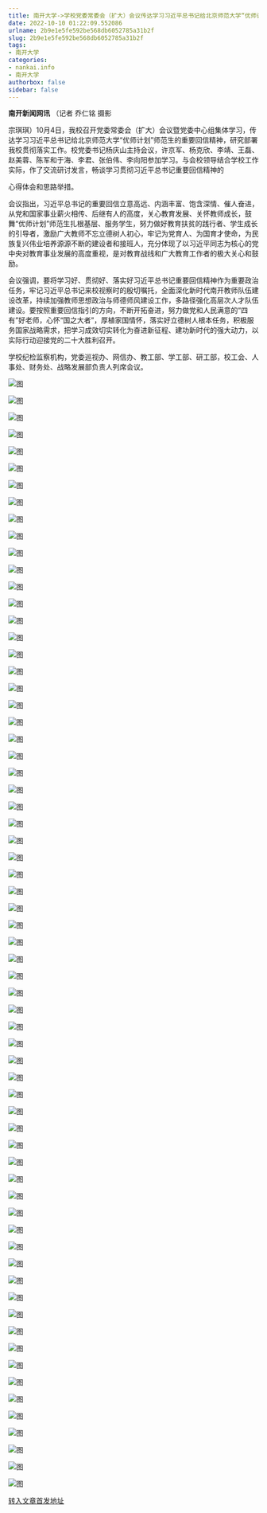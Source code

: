 ```yaml
---
title: 南开大学->学校党委常委会（扩大）会议传达学习习近平总书记给北京师范大学“优师计划”师范生的重要回信精神 | nankai.info
date: 2022-10-10 01:22:09.552086
urlname: 2b9e1e5fe592be568db6052785a31b2f
slug: 2b9e1e5fe592be568db6052785a31b2f
tags: 
- 南开大学
categories:
- nankai.info
- 南开大学
authorbox: false
sidebar: false
---
```

**南开新闻网讯** （记者 乔仁铭 摄影

宗琪琪）10月4日，我校召开党委常委会（扩大）会议暨党委中心组集体学习，传达学习习近平总书记给北京师范大学“优师计划”师范生的重要回信精神，研究部署我校贯彻落实工作。校党委书记杨庆山主持会议，许京军、杨克欣、李靖、王磊、赵美蓉、陈军和于海、李君、张伯伟、李向阳参加学习。与会校领导结合学校工作实际，作了交流研讨发言，畅谈学习贯彻习近平总书记重要回信精神的
<!--more-->
心得体会和思路举措。

会议指出，习近平总书记的重要回信立意高远、内涵丰富、饱含深情、催人奋进，从党和国家事业薪火相传、后继有人的高度，关心教育发展、关怀教师成长，鼓舞“优师计划”师范生扎根基层、服务学生，努力做好教育扶贫的践行者、学生成长的引导者，激励广大教师不忘立德树人初心，牢记为党育人、为国育才使命，为民族复兴伟业培养源源不断的建设者和接班人，充分体现了以习近平同志为核心的党中央对教育事业发展的高度重视，是对教育战线和广大教育工作者的极大关心和鼓励。

会议强调，要将学习好、贯彻好、落实好习近平总书记重要回信精神作为重要政治任务，牢记习近平总书记来校视察时的殷切嘱托，全面深化新时代南开教师队伍建设改革，持续加强教师思想政治与师德师风建设工作，多路径强化高层次人才队伍建设。要按照重要回信指引的方向，不断开拓奋进，努力做党和人民满意的“四有”好老师，心怀“国之大者”，厚植家国情怀，落实好立德树人根本任务，积极服务国家战略需求，把学习成效切实转化为奋进新征程、建功新时代的强大动力，以实际行动迎接党的二十大胜利召开。

学校纪检监察机构，党委巡视办、网信办、教工部、学工部、研工部，校工会、人事处、财务处、战略发展部负责人列席会议。

![图](http://news.nankai.edu.cn/ywsd/system/2022/10/04/g)

![图](http://news.nankai.edu.cn/ywsd/system/2022/10/04/n)

![图](http://news.nankai.edu.cn/ywsd/system/2022/10/04/p)

![图](http://news.nankai.edu.cn/ywsd/system/2022/10/04/)

![图](http://news.nankai.edu.cn/ywsd/system/2022/10/04/3)

![图](http://news.nankai.edu.cn/ywsd/system/2022/10/04/7)

![图](http://news.nankai.edu.cn/ywsd/system/2022/10/04/3)

![图](http://news.nankai.edu.cn/ywsd/system/2022/10/04/4)

![图](http://news.nankai.edu.cn/ywsd/system/2022/10/04/f)

![图](http://news.nankai.edu.cn/ywsd/system/2022/10/04/4)

![图](http://news.nankai.edu.cn/ywsd/system/2022/10/04/2)

![图](http://news.nankai.edu.cn/ywsd/system/2022/10/04/4)

![图](http://news.nankai.edu.cn/ywsd/system/2022/10/04/_)

![图](http://news.nankai.edu.cn/ywsd/system/2022/10/04/6)

![图](http://news.nankai.edu.cn/ywsd/system/2022/10/04/1)

![图](http://news.nankai.edu.cn/ywsd/system/2022/10/04/2)

![图](http://news.nankai.edu.cn/ywsd/system/2022/10/04/8)

![图](http://news.nankai.edu.cn/ywsd/system/2022/10/04/4)

![图](http://news.nankai.edu.cn/ywsd/system/2022/10/04/0)

![图](http://news.nankai.edu.cn/ywsd/system/2022/10/04/0)

![图](http://news.nankai.edu.cn/ywsd/system/2022/10/04/0)

![图](http://news.nankai.edu.cn/ywsd/system/2022/10/04/3)

![图](http://news.nankai.edu.cn/ywsd/system/2022/10/04/0)

![图](http://news.nankai.edu.cn/ywsd/system/2022/10/04/0)

![图](http://news.nankai.edu.cn/)

![图](http://news.nankai.edu.cn/ywsd/system/2022/10/04/2)

![图](http://news.nankai.edu.cn/ywsd/system/2022/10/04/8)

![图](http://news.nankai.edu.cn/ywsd/system/2022/10/04/4)

![图](http://news.nankai.edu.cn/)

![图](http://news.nankai.edu.cn/ywsd/system/2022/10/04/0)

![图](http://news.nankai.edu.cn/ywsd/system/2022/10/04/0)

![图](http://news.nankai.edu.cn/ywsd/system/2022/10/04/0)

![图](http://news.nankai.edu.cn/)

![图](http://news.nankai.edu.cn/ywsd/system/2022/10/04/3)

![图](http://news.nankai.edu.cn/ywsd/system/2022/10/04/0)

![图](http://news.nankai.edu.cn/ywsd/system/2022/10/04/0)

![图](http://news.nankai.edu.cn/)

![图](http://news.nankai.edu.cn/ywsd/system/2022/10/04/c)

![图](http://news.nankai.edu.cn/ywsd/system/2022/10/04/i)

![图](http://news.nankai.edu.cn/ywsd/system/2022/10/04/p)

![图](http://news.nankai.edu.cn/)

![图](http://news.nankai.edu.cn/ywsd/system/2022/10/04/n)

![图](http://news.nankai.edu.cn/ywsd/system/2022/10/04/c)

![图](http://news.nankai.edu.cn/ywsd/system/2022/10/04/)

![图](http://news.nankai.edu.cn/ywsd/system/2022/10/04/u)

![图](http://news.nankai.edu.cn/ywsd/system/2022/10/04/d)

![图](http://news.nankai.edu.cn/ywsd/system/2022/10/04/e)

![图](http://news.nankai.edu.cn/ywsd/system/2022/10/04/)

![图](http://news.nankai.edu.cn/ywsd/system/2022/10/04/i)

![图](http://news.nankai.edu.cn/ywsd/system/2022/10/04/a)

![图](http://news.nankai.edu.cn/ywsd/system/2022/10/04/k)

![图](http://news.nankai.edu.cn/ywsd/system/2022/10/04/n)

![图](http://news.nankai.edu.cn/ywsd/system/2022/10/04/a)

![图](http://news.nankai.edu.cn/ywsd/system/2022/10/04/n)

![图](http://news.nankai.edu.cn/ywsd/system/2022/10/04/)

![图](http://news.nankai.edu.cn/ywsd/system/2022/10/04/s)

![图](http://news.nankai.edu.cn/ywsd/system/2022/10/04/w)

![图](http://news.nankai.edu.cn/ywsd/system/2022/10/04/e)

![图](http://news.nankai.edu.cn/ywsd/system/2022/10/04/n)

![图](http://news.nankai.edu.cn/)

![图](http://news.nankai.edu.cn/)

![图](http://news.nankai.edu.cn/ywsd/system/2022/10/04/:)

![图](http://news.nankai.edu.cn/ywsd/system/2022/10/04/p)

![图](http://news.nankai.edu.cn/ywsd/system/2022/10/04/t)

![图](http://news.nankai.edu.cn/ywsd/system/2022/10/04/t)

![图](http://news.nankai.edu.cn/ywsd/system/2022/10/04/h)

[转入文章首发地址](http://news.nankai.edu.cn/ywsd/system/2022/10/04/030053030.shtml)